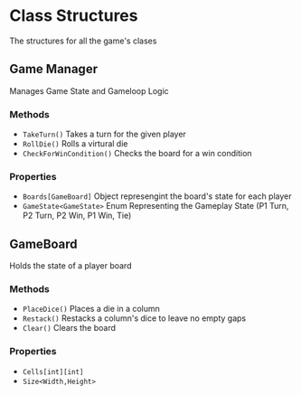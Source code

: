 # Class Structures

The structures for all the game's clases

## Game Manager

Manages Game State and Gameloop Logic

### Methods

- `TakeTurn()` Takes a turn for the given player
- `RollDie()` Rolls a virtural die
- `CheckForWinCondition()` Checks the board for a win condition

### Properties

- `Boards[GameBoard]` Object represengint the board's state for each player
- `GameState<GameState>` Enum Representing the Gameplay State (P1 Turn, P2 Turn, P2 Win, P1 Win, Tie)

## GameBoard

Holds the state of a player board

### Methods

- `PlaceDice()` Places a die in a column
- `Restack()` Restacks a column's dice to leave no empty gaps
- `Clear()` Clears the board
  
### Properties

- `Cells[int][int]`
- `Size<Width,Height>`
